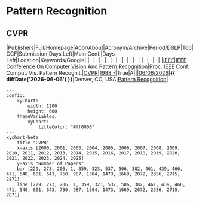 # Pattern Recognition

## CVPR

|Publishers|Full/Homepage|Abbr/About|Acronym/Archive|Period/DBLP|Top|CCF|Submission|Days Left|Main Conf.|Days Left|Location|Keywords/Google|
|-         |-            |-         |-              |-          |-  |-  |-         |-        |          |-        |-       |-              |
|[IEEE](https://ieeexplore.ieee.org/)|[IEEE Conference On Computer Vision And Pattern Recognition](https://cvpr.thecvf.com/)|Proc. IEEE Conf. Comput. Vis. Pattern Recognit.|[CVPR](https://ieeexplore.ieee.org/xpl/conhome/1000147/all-proceedings)|[1988 -](https://dblp.org/db/conf/cvpr/index.html)|True|A|||[06/06/2026](https://cvpr.thecvf.com/Conferences/2026)|**{{ diffDate('2026-06-06') }}**|Denver, CO, USA|[Pattern Recognition](https://www.google.com/search?q=Pattern+Recognition)|

```mermaid
---
config:
    xyChart:
        width: 1200
        height: 600
    themeVariables:
        xyChart:
            titleColor: "#ff0000"
---
xychart-beta
    title "CVPR"
    x-axis [2000, 2001, 2003, 2004, 2005, 2006, 2007, 2008, 2009, 2010, 2011, 2012, 2013, 2014, 2015, 2016, 2017, 2018, 2019, 2020, 2021, 2022, 2023, 2024, 2025]
    y-axis "Number of Papers"
    bar [229, 273, 206, 1, 359, 323, 537, 506, 382, 461, 439, 466, 471, 540, 601, 643, 750, 987, 1304, 1473, 1669, 2072, 2356, 2715, 2871]
    line [229, 273, 206, 1, 359, 323, 537, 506, 382, 461, 439, 466, 471, 540, 601, 643, 750, 987, 1304, 1473, 1669, 2072, 2356, 2715, 2871]
```

